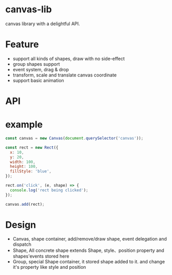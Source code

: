 # canvas-lib
canvas library with a delightful API.

# Feature
* support all kinds of shapes, draw with no side-effect
* group shapes support
* event system, drag & drop
* transform, scale and translate canvas coordinate
* support basic animation

# API

# example
```JavaScript
const canvas = new Canvas(document.querySelector('canvas'));

const rect = new Rect({
  x: 10,
  y: 20,
  width: 100,
  height: 100,
  fillStyle: 'blue',
});

rect.on('click', (e, shape) => {
  console.log('rect being clicked');
});

canvas.add(rect);
```
# Design

* Canvas, shape container, add/remove/draw shape, event delegation and dispatch
* Shape, All concrete shape extends Shape, style、position property and shapes'events stored here
* Group, special Shape container, it stored shape added to it. and change it's property like style and position
